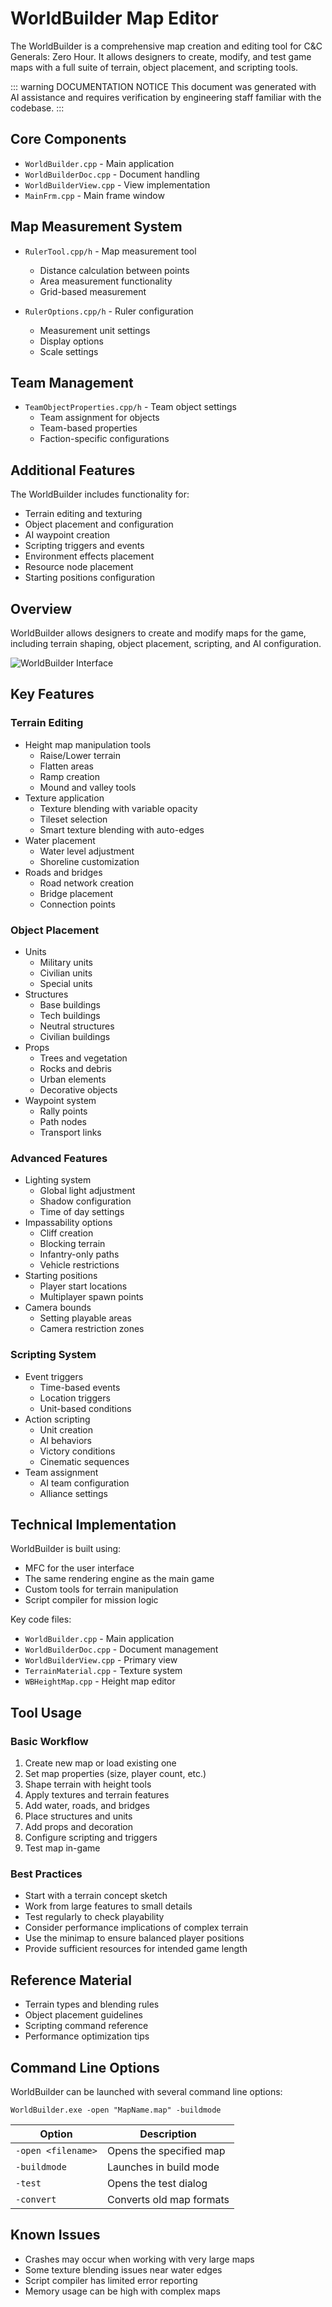 # WorldBuilder Map Editor

The WorldBuilder is a comprehensive map creation and editing tool for C&C Generals: Zero Hour. It allows designers to create, modify, and test game maps with a full suite of terrain, object placement, and scripting tools.

::: warning DOCUMENTATION NOTICE
This document was generated with AI assistance and requires verification by engineering staff familiar with the codebase.
:::

## Core Components

- `WorldBuilder.cpp` - Main application
- `WorldBuilderDoc.cpp` - Document handling
- `WorldBuilderView.cpp` - View implementation
- `MainFrm.cpp` - Main frame window

## Map Measurement System

- `RulerTool.cpp/h` - Map measurement tool
  - Distance calculation between points
  - Area measurement functionality
  - Grid-based measurement

- `RulerOptions.cpp/h` - Ruler configuration
  - Measurement unit settings
  - Display options
  - Scale settings

## Team Management

- `TeamObjectProperties.cpp/h` - Team object settings
  - Team assignment for objects
  - Team-based properties
  - Faction-specific configurations

## Additional Features

The WorldBuilder includes functionality for:
- Terrain editing and texturing
- Object placement and configuration
- AI waypoint creation
- Scripting triggers and events
- Environment effects placement
- Resource node placement
- Starting positions configuration

## Overview

WorldBuilder allows designers to create and modify maps for the game, including terrain shaping, object placement, scripting, and AI configuration.

![WorldBuilder Interface](../../assets/images/worldbuilder_interface.png)

## Key Features

### Terrain Editing

- Height map manipulation tools
  - Raise/Lower terrain
  - Flatten areas
  - Ramp creation
  - Mound and valley tools
- Texture application
  - Texture blending with variable opacity
  - Tileset selection
  - Smart texture blending with auto-edges
- Water placement
  - Water level adjustment
  - Shoreline customization
- Roads and bridges
  - Road network creation
  - Bridge placement
  - Connection points

### Object Placement

- Units
  - Military units
  - Civilian units
  - Special units
- Structures
  - Base buildings
  - Tech buildings
  - Neutral structures
  - Civilian buildings
- Props
  - Trees and vegetation
  - Rocks and debris
  - Urban elements
  - Decorative objects
- Waypoint system
  - Rally points
  - Path nodes
  - Transport links

### Advanced Features

- Lighting system
  - Global light adjustment
  - Shadow configuration
  - Time of day settings
- Impassability options
  - Cliff creation
  - Blocking terrain
  - Infantry-only paths
  - Vehicle restrictions
- Starting positions
  - Player start locations
  - Multiplayer spawn points
- Camera bounds
  - Setting playable areas
  - Camera restriction zones

### Scripting System

- Event triggers
  - Time-based events
  - Location triggers
  - Unit-based conditions
- Action scripting
  - Unit creation
  - AI behaviors
  - Victory conditions
  - Cinematic sequences
- Team assignment
  - AI team configuration
  - Alliance settings

## Technical Implementation

WorldBuilder is built using:
- MFC for the user interface
- The same rendering engine as the main game
- Custom tools for terrain manipulation
- Script compiler for mission logic

Key code files:
- `WorldBuilder.cpp` - Main application
- `WorldBuilderDoc.cpp` - Document management
- `WorldBuilderView.cpp` - Primary view
- `TerrainMaterial.cpp` - Texture system
- `WBHeightMap.cpp` - Height map editor

## Tool Usage

### Basic Workflow

1. Create new map or load existing one
2. Set map properties (size, player count, etc.)
3. Shape terrain with height tools
4. Apply textures and terrain features
5. Add water, roads, and bridges
6. Place structures and units
7. Add props and decoration
8. Configure scripting and triggers
9. Test map in-game

### Best Practices

- Start with a terrain concept sketch
- Work from large features to small details
- Test regularly to check playability
- Consider performance implications of complex terrain
- Use the minimap to ensure balanced player positions
- Provide sufficient resources for intended game length

## Reference Material

- Terrain types and blending rules
- Object placement guidelines
- Scripting command reference
- Performance optimization tips

## Command Line Options

WorldBuilder can be launched with several command line options:

```
WorldBuilder.exe -open "MapName.map" -buildmode
```

| Option | Description |
|--------|-------------|
| `-open <filename>` | Opens the specified map |
| `-buildmode` | Launches in build mode |
| `-test` | Opens the test dialog |
| `-convert` | Converts old map formats |

## Known Issues

- Crashes may occur when working with very large maps
- Some texture blending issues near water edges
- Script compiler has limited error reporting
- Memory usage can be high with complex maps
